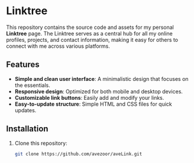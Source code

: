 # Linktree

This repository contains the source code and assets for my personal **Linktree** page. The Linktree serves as a central hub for all my online profiles, projects, and contact information, making it easy for others to connect with me across various platforms.

## Features
 
- **Simple and clean user interface**: A minimalistic design that focuses on the essentials.
- **Responsive design**: Optimized for both mobile and desktop devices.
- **Customizable link buttons**: Easily add and modify your links.
- **Easy-to-update structure**: Simple HTML and CSS files for quick updates.

## Installation

1. Clone this repository:
   ```bash
   git clone https://github.com/avezoor/aveLink.git

